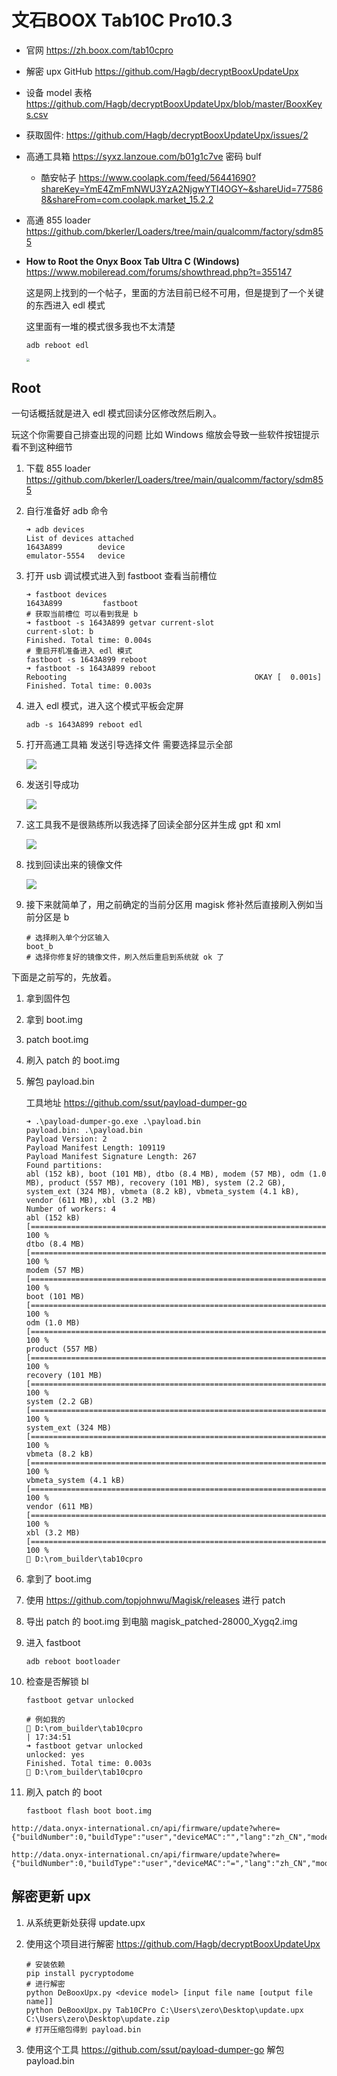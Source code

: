 # 文石BOOX Tab10C Pro10.3

- 官网 https://zh.boox.com/tab10cpro

- 解密 upx GitHub https://github.com/Hagb/decryptBooxUpdateUpx

- 设备 model 表格 https://github.com/Hagb/decryptBooxUpdateUpx/blob/master/BooxKeys.csv

- 获取固件: https://github.com/Hagb/decryptBooxUpdateUpx/issues/2

- 高通工具箱 https://syxz.lanzoue.com/b01g1c7ve 密码 bulf

  - 酷安帖子 https://www.coolapk.com/feed/56441690?shareKey=YmE4ZmFmNWU3YzA2NjgwYTI4OGY~&shareUid=775868&shareFrom=com.coolapk.market_15.2.2

- 高通 855 loader https://github.com/bkerler/Loaders/tree/main/qualcomm/factory/sdm855

- **How to Root the Onyx Boox Tab Ultra C (Windows)** https://www.mobileread.com/forums/showthread.php?t=355147

  这是网上找到的一个帖子，里面的方法目前已经不可用，但是提到了一个关键的东西进入 edl 模式

  这里面有一堆的模式很多我也不太清楚

  ```shell
  adb reboot edl
  ```

  <img src="https://static.yoouu.cn/static/imgs/doc/interest/tab10cpro/Screenshot_20250424-195248.avif" style="zoom:33%;" />

## Root

一句话概括就是进入 edl 模式回读分区修改然后刷入。

玩这个你需要自己排查出现的问题 比如 Windows 缩放会导致一些软件按钮提示看不到这种细节

1. 下载 855 loader https://github.com/bkerler/Loaders/tree/main/qualcomm/factory/sdm855

2. 自行准备好 adb 命令

   ```shell
   ➜ adb devices
   List of devices attached
   1643A899        device
   emulator-5554   device
   ```

3. 打开 usb 调试模式进入到 fastboot 查看当前槽位

   ```shell
   ➜ fastboot devices
   1643A899         fastboot
   # 获取当前槽位 可以看到我是 b
   ➜ fastboot -s 1643A899 getvar current-slot
   current-slot: b
   Finished. Total time: 0.004s
   # 重启开机准备进入 edl 模式
   fastboot -s 1643A899 reboot
   ➜ fastboot -s 1643A899 reboot
   Rebooting                                          OKAY [  0.001s]
   Finished. Total time: 0.003s
   ```

4. 进入 edl 模式，进入这个模式平板会定屏

   ```shell
   adb -s 1643A899 reboot edl
   ```

5. 打开高通工具箱 发送引导选择文件 需要选择显示全部

   <img src="https://static.yoouu.cn/static/imgs/doc/interest/tab10cpro/send_select_loader.avif"  />

6. 发送引导成功

   <img src="https://static.yoouu.cn/static/imgs/doc/interest/tab10cpro/send.avif"  />

7. 这工具我不是很熟练所以我选择了回读全部分区并生成 gpt 和 xml

   <img src="https://static.yoouu.cn/static/imgs/doc/interest/tab10cpro/read_back.avif"  />

8. 找到回读出来的镜像文件

   <img src="https://static.yoouu.cn/static/imgs/doc/interest/tab10cpro/read_images.avif"  />

9. 接下来就简单了，用之前确定的当前分区用 magisk 修补然后直接刷入例如当前分区是 b

   ```shell
   # 选择刷入单个分区输入
   boot_b
   # 选择你修复好的镜像文件，刷入然后重启到系统就 ok 了
   ```

下面是之前写的，先放着。

1. 拿到固件包

2. 拿到 boot.img

3. patch boot.img

4. 刷入 patch 的 boot.img

5. 解包 payload.bin

   工具地址 https://github.com/ssut/payload-dumper-go

   ```shell
   ➜ .\payload-dumper-go.exe .\payload.bin
   payload.bin: .\payload.bin
   Payload Version: 2
   Payload Manifest Length: 109119
   Payload Manifest Signature Length: 267
   Found partitions:
   abl (152 kB), boot (101 MB), dtbo (8.4 MB), modem (57 MB), odm (1.0 MB), product (557 MB), recovery (101 MB), system (2.2 GB), system_ext (324 MB), vbmeta (8.2 kB), vbmeta_system (4.1 kB), vendor (611 MB), xbl (3.2 MB)
   Number of workers: 4
   abl (152 kB)            [=================================================================================================================================] 100 %
   dtbo (8.4 MB)           [=================================================================================================================================] 100 %
   modem (57 MB)           [=================================================================================================================================] 100 %
   boot (101 MB)           [=================================================================================================================================] 100 %
   odm (1.0 MB)            [=================================================================================================================================] 100 %
   product (557 MB)        [=================================================================================================================================] 100 %
   recovery (101 MB)       [=================================================================================================================================] 100 %
   system (2.2 GB)         [=================================================================================================================================] 100 %
   system_ext (324 MB)     [=================================================================================================================================] 100 %
   vbmeta (8.2 kB)         [=================================================================================================================================] 100 %
   vbmeta_system (4.1 kB)  [=================================================================================================================================] 100 %
   vendor (611 MB)         [=================================================================================================================================] 100 %
   xbl (3.2 MB)            [=================================================================================================================================] 100 %
    D:\rom_builder\tab10cpro
   ```

6. 拿到了 boot.img

7. 使用 https://github.com/topjohnwu/Magisk/releases 进行 patch

8. 导出 patch 的 boot.img 到电脑 magisk_patched-28000_Xygq2.img

9. 进入 fastboot

   ```shell
   adb reboot bootloader
   ```

10. 检查是否解锁 bl

    ```shell
    fastboot getvar unlocked

    # 例如我的
     D:\rom_builder\tab10cpro                                                                                                                             | 17:34:51
    ➜ fastboot getvar unlocked
    unlocked: yes
    Finished. Total time: 0.003s
     D:\rom_builder\tab10cpro
    ```

11. 刷入 patch 的 boot

    ```shell
    fastboot flash boot boot.img
    ```

```
http://data.onyx-international.cn/api/firmware/update?where={"buildNumber":0,"buildType":"user","deviceMAC":"","lang":"zh_CN","model":"NovaPro","submodel":"","fingerprint":""}

http://data.onyx-international.cn/api/firmware/update?where={"buildNumber":0,"buildType":"user","deviceMAC":"=","lang":"zh_CN","model":"Tab10CPro","submodel":"","fingerprint":""}
```

## 解密更新 upx

1. 从系统更新处获得 update.upx

2. 使用这个项目进行解密 https://github.com/Hagb/decryptBooxUpdateUpx

   ```shell
   # 安装依赖
   pip install pycryptodome
   # 进行解密
   python DeBooxUpx.py <device model> [input file name [output file name]]
   python DeBooxUpx.py Tab10CPro C:\Users\zero\Desktop\update.upx C:\Users\zero\Desktop\update.zip
   # 打开压缩包得到 payload.bin
   ```

3. 使用这个工具 https://github.com/ssut/payload-dumper-go 解包 payload.bin
